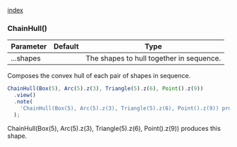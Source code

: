 [index](../../nb/api/index.md)
### ChainHull()
Parameter|Default|Type
---|---|---
...shapes||The shapes to hull together in sequence.


Composes the convex hull of each pair of shapes in sequence.

```JavaScript
ChainHull(Box(5), Arc(5).z(3), Triangle(5).z(6), Point().z(9))
  .view()
  .note(
    'ChainHull(Box(5), Arc(5).z(3), Triangle(5).z(6), Point().z(9)) produces this shape.'
  );
```

ChainHull(Box(5), Arc(5).z(3), Triangle(5).z(6), Point().z(9)) produces this shape.
